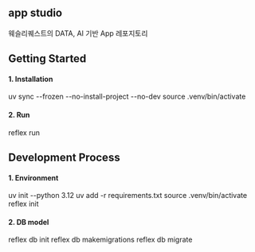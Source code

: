 ## app studio
웨슬리퀘스트의 DATA, AI 기반 App 레포지토리

## Getting Started
#### 1. Installation
uv sync --frozen --no-install-project --no-dev
source .venv/bin/activate
#### 2. Run
reflex run

## Development Process
#### 1. Environment
uv init --python 3.12
uv add -r requirements.txt
source .venv/bin/activate
reflex init
#### 2. DB model
reflex db init
reflex db makemigrations
reflex db migrate

